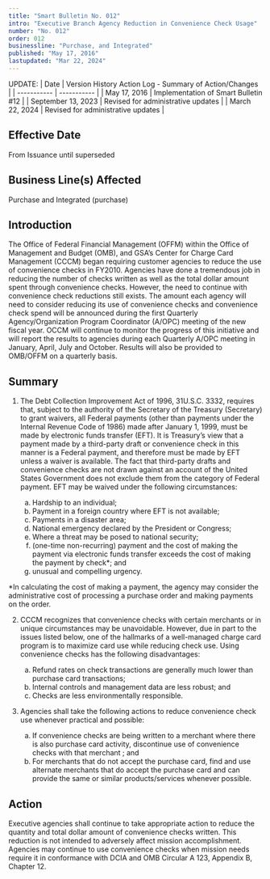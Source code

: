 ```yaml
---
title: "Smart Bulletin No. 012"
intro: "Executive Branch Agency Reduction in Convenience Check Usage"
number: "No. 012"
order: 012
businessline: "Purchase, and Integrated"
published: "May 17, 2016"
lastupdated: "Mar 22, 2024"
---
```


UPDATE:
| Date | Version History Action Log - Summary of Action/Changes |
| ----------- | ----------- |
| May 17, 2016 | Implementation of Smart Bulletin #12 |
| September 13, 2023 | Revised for administrative updates |
| March 22, 2024 | Revised for administrative updates |

## Effective Date

From Issuance until superseded


## Business Line(s) Affected

Purchase and Integrated (purchase)


## Introduction

The Office of Federal Financial Management (OFFM) within the Office of Management and Budget (OMB), and GSA’s Center for Charge Card Management (CCCM) began requiring customer agencies to reduce the use of convenience checks in FY2010. Agencies have done a tremendous job in reducing the number of checks written as well as the total dollar amount spent through convenience checks. However, the need to continue with convenience check reductions still exists. The amount each agency will need to consider reducing its use of convenience checks and convenience check spend will be announced during the first Quarterly Agency/Organization Program Coordinator (A/OPC) meeting of the new fiscal year. OCCM will continue to monitor the progress of this initiative and will report the results to agencies during each Quarterly A/OPC meeting in January, April, July and October. Results will also be provided to OMB/OFFM on a quarterly basis. 


## Summary

1. The Debt Collection Improvement Act of 1996, 31U.S.C. 3332, requires that, subject to the authority of the Secretary of the Treasury (Secretary) to grant waivers, all Federal payments (other than payments under the Internal Revenue Code of 1986) made after January 1, 1999, must be made by electronic funds transfer (EFT). It is Treasury’s view that a payment made by a third-party draft or convenience check in this manner is a Federal payment, and therefore must be made by EFT unless a waiver is available. The fact that third-party drafts and convenience checks are not drawn against an account of the United States Government does not exclude them from the category of Federal payment. EFT may be waived under the following circumstances: 

    <ol type="a">
        <li>Hardship to an individual;</li>
        <li>Payment in a foreign country where EFT is not available;</li>
        <li>Payments in a disaster area;</li>
        <li>National emergency declared by the President or Congress;</li>
        <li>Where a threat may be posed to national security;</li>
        <li>(one-time non-recurring) payment and the cost of making the payment via electronic funds transfer exceeds the cost of making the payment by check*; and</li>
        <li>unusual and compelling urgency.</li>
    </ol>

*In calculating the cost of making a payment, the agency may consider the administrative cost of processing a purchase order and making payments on the order. 

2. CCCM recognizes that convenience checks with certain merchants or in unique circumstances may be unavoidable. However, due in part to the issues listed below, one of the hallmarks of a well-managed charge card program is to maximize card use while reducing check use. Using convenience checks has the following disadvantages: 

    <ol type="a">
        <li>Refund rates on check transactions are generally much lower than purchase card transactions; </li>
        <li>Internal controls and management data are less robust; and </li>
        <li>Checks are less environmentally responsible. </li>
    </ol>



3. Agencies shall take the following actions to reduce convenience check use whenever practical and possible: 
    <ol type="a">
        <li>If convenience checks are being written to a merchant where there is also purchase card activity, discontinue use of convenience checks with that merchant ; and</li>
        <li>For merchants that do not accept the purchase card, find and use alternate merchants that do accept the purchase card and can provide the same or similar products/services whenever possible.</li>
    </ol>


## Action

Executive agencies shall continue to take appropriate action to reduce the quantity and total dollar amount of convenience checks written. This reduction is not intended to adversely affect mission accomplishment. Agencies may continue to use convenience checks when mission needs require it in conformance with DCIA and OMB Circular A 123, Appendix B, Chapter 12. 
